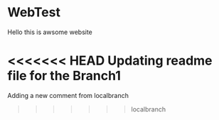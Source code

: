 # WebTest

Hello this is awsome website

<<<<<<< HEAD
Updating readme file for the Branch1
=======
Adding a new comment from localbranch
>>>>>>> localbranch
